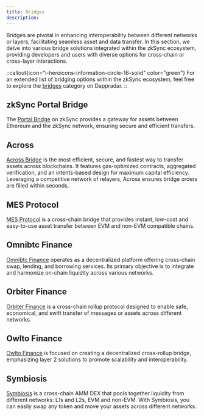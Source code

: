 ```yaml
---
title: Bridges
description:
---
```


Bridges are pivotal in enhancing interoperability between different networks or layers, facilitating seamless asset and
data transfer. In this section, we delve into various bridge solutions integrated within the zkSync ecosystem, providing
developers and users with diverse options for cross-chain or cross-layer interactions.

::callout{icon="i-heroicons-information-circle-16-solid" color="green"}
For an extended list of bridging options within the zkSync ecosystem, feel free to explore the
[bridges](https://zksync.dappradar.com/ecosystem?category=defi_bridge&page=1) category on Dappradar.
::

## zkSync Portal Bridge

The [Portal Bridge](https://bridge.zksync.io/) on zkSync provides a gateway for assets between Ethereum and the zkSync
network, ensuring secure and efficient transfers.

## Across

[Across Bridge](https://app.across.to/bridge) is the most efficient, secure, and fastest way to transfer assets across blockchains.
It features gas-optimized contracts, aggregated verification, and an intents-based design for maximum capital efficiency.
Leveraging a competitive network of relayers, Across ensures bridge orders are filled within seconds.

## MES Protocol

[MES Protocol](https://mesprotocol.com/) is a cross-chain bridge that provides instant, low-cost and easy-to-use asset
transfer between EVM and non-EVM compatible chains.

## Omnibtc Finance

[Omnibtc Finance](https://www.omnibtc.finance/) operates as a decentralized platform offering cross-chain swap, lending,
and borrowing services. Its primary objective is to integrate and harmonize on-chain liquidity across various networks.

## Orbiter Finance

[Orbiter Finance](https://www.orbiter.finance/?source=Ethereum&dest=zkSync%20Era&token=ETH) is a cross-chain rollup
protocol designed to enable safe, economical, and swift transfer of messages or assets across different networks.

## Owlto Finance

[Owlto Finance](https://owlto.finance/) is focused on creating a decentralized cross-rollup bridge, emphasizing layer 2
solutions to promote scalability and interoperability.

## Symbiosis

[Symbiosis](https://app.symbiosis.finance/bridge) is a cross-chain AMM DEX that pools together liquidity from different networks:
L1s and L2s, EVM and non-EVM.
With Symbiosis, you can easily swap any token and move your assets across different networks.
